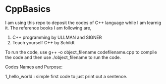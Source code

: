 # CppBasics

I am using this repo to deposit the codes of C++ language while I am learnig it.
The reference books I am following are, 
1. C++ programming by ULLMAN and SIGNER
2. Teach yourself C++ by Schildt


To run the code, use g++ -o object_filename codefilename.cpp to compile the code
and then use ./object_filename to run the code.

Codes Names and Purpose:

1_hello_world : simple first code to just print out a sentence.



